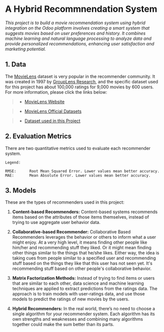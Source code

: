 # A Hybrid Recommnendation System

*This project is to build a movie recommendation system using hybrid integration on the Odoo platform involves creating a smart system that suggests movies based on user preferences and history. It combines machine learning and natural language processing to analyze data and provide personalized recommendations, enhancing user satisfaction and marketing potential.*

## 1. Data

The [MovieLens](https://en.wikipedia.org/wiki/MovieLens) dataset is very popular in the recommender community. It was created in 1997 by [GroupLens Research](https://grouplens.org/), and the specific dataset used for this project has about 100,000 ratings for 9,000 movies by 600 users. For more information, please click the links below:

> * [MovieLens Website](https://movielens.org/)

> * [MovieLens Official Datasets](https://grouplens.org/datasets/movielens/)

> * [Dataset used in this Project](https://github.com/villafue/Capstone_2_MovieLens/tree/main/Data)

## 2. Evaluation Metrics

There are two quantitative metrics used to evaluate each recommender system.

```
Legend:

RMSE:      Root Mean Squared Error. Lower values mean better accuracy.
MAE:       Mean Absolute Error. Lower values mean better accuracy.

```
## 3. Models

These are the types of recommenders used in this project:

1. **Content-based Recommenders:** Content-based systems recommends items based on the attributes of those items themselves, instead of trying to use aggregate user behavior data.

2. **Collaborative-based Recommender:** Collaborative Based Recommenders leverages the behavior or others to inform what a user might enjoy. At a very high level, it means finding other people like him/her and recommending stuff they liked. Or it might mean finding other things similar to the things that he/she likes. Either way, the idea is taking cues from people similar to a specified user and recommending stuff based on the things they like that this user has not seen yet. It's recommending stuff based on other people's collaborative behavior.

3. **Matrix Factorization Methods:** Instead of trying to find items or users that are similar to each other, data science and machine learning techniques are applied to extract predictions from the ratings data. The approach is to train models with user-ratings data, and use those models to predict the ratings of new movies by the users.

4. **Hybrid Recommenders:** In the real world, there’s no need to choose a single algorithm for your recommender system. Each algorithm has its own strengths and weaknesses and combining many algorithms together could make the sum better than its parts.
